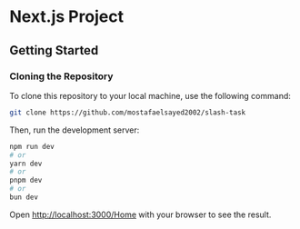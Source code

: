 # Next.js Project

## Getting Started

### Cloning the Repository

To clone this repository to your local machine, use the following command:

```bash
git clone https://github.com/mostafaelsayed2002/slash-task
```

Then, run the development server:

```bash
npm run dev
# or
yarn dev
# or
pnpm dev
# or
bun dev
```

Open [http://localhost:3000/Home](http://localhost:3000/Home) with your browser to see the result.

